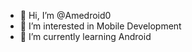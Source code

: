 - 👋 Hi, I’m @Amedroid0
- 👀 I’m interested in Mobile Development
- 🌱 I’m currently learning Android

<!---
Amedroid0/Amedroid0 is a ✨ special ✨ repository because its `README.md` (this file) appears on your GitHub profile.
You can click the Preview link to take a look at your changes.
--->

